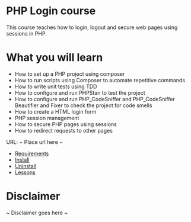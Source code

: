 # PHP Login course

This course teaches how to login, logout and secure web pages using sessions in PHP.

# What you will learn
- How to set up a PHP project using composer
- How to run scripts using Composer to automate repetitive commands
- How to write unit tests using TDD
- How to configure and run PHPStan to test the project
- How to configure and run PHP_CodeSniffer and PHP_CodeSniffer Beautifier and Fixer to check the project for code smells
- How to create a HTML login form
- PHP session management
- How to secure PHP pages using sessions
- How to redirect requests to other pages

URL: ~ Place url here ~

- [Requirements](docs/requirements.md)
- [Install](docs/install.md)
- [Uninstall](docs/uninstall.md)
- [Lessons](docs/lessons/index.md)

# Disclaimer
~ Disclaimer goes here ~
